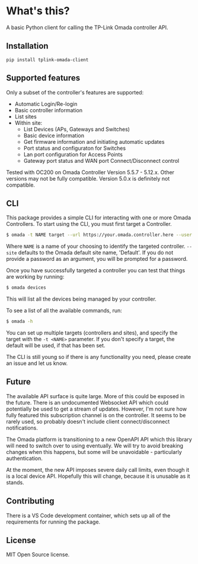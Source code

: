 # What's this?

A basic Python client for calling the TP-Link Omada controller API.

## Installation

```console
pip install tplink-omada-client
```

## Supported features

Only a subset of the controller's features are supported:
* Automatic Login/Re-login
* Basic controller information
* List sites
* Within site:
    * List Devices (APs, Gateways and Switches)
    * Basic device information
    * Get firmware information and initiating automatic updates
    * Port status and configuraton for Switches
    * Lan port configuration for Access Points
    * Gateway port status and WAN port Connect/Disconnect control

Tested with OC200 on Omada Controller Version 5.5.7 - 5.12.x. Other versions may not be fully compatible.
Version 5.0.x is definitely not compatible.

## CLI

This package provides a simple CLI for interacting with one or more Omada Controllers. To start using the
CLI, you must first target a Controller.

```sh
$ omada -t NAME target --url https://your.omada.controller.here --user admin --password password --site MySite --set-default
```

Where `NAME` is a name of your choosing to identify the targeted controller. `--site` defaults to the Omada
default site name, 'Default'.  If you do not provide a password as an argument, you will be prompted for a
password.

Once you have successfully targeted a controller you can test that things are working by running:

```sh
$ omada devices
```

This will list all the devices being managed by your controller.

To see a list of all the available commands, run:

```sh
$ omada -h
```

You can set up multiple targets (controllers and sites), and specify the target with the `-t <NAME>` parameter.
If you don't specify a target, the default will be used, if that has been set.

The CLI is still young so if there is any functionality you need, please create an issue and let us know.

## Future

The available API surface is quite large. More of this could be exposed in the future.
There is an undocumented Websocket API which could potentially be used to get a stream of updates. However,
I'm not sure how fully featured this subscription channel is on the controller. It seems to be rarely used,
so probably doesn't include client connect/disconnect notifications.

The Omada platform is transitioning to a new OpenAPI API which this library will need to switch over to using
eventually. We will try to avoid breaking changes when this happens, but some will be unavoidable - particularly
authentication.

At the moment, the new API imposes severe daily call limits, even though it is a local device API.
Hopefully this will change, because it is unusable as it stands.

## Contributing

There is a VS Code development container, which sets up all of the requirements for running the package.

## License

MIT Open Source license.
